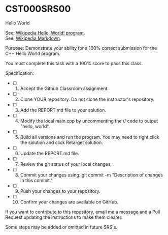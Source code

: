 # CST000SRS00
Hello World

See: [Wikipedia Hello, World! program](https://en.wikipedia.org/wiki/%22Hello,_World!%22_program).  
See: [Wikipedia Markdown](https://en.wikipedia.org/wiki/Markdown).  

Purpose: 
Demonstrate your ability for a 100% correct submission for the C++ Hello World program.  

You must complete this task with a 100% score to pass this class.  

Specification:  
 
- [ ] 1. Accept the Github Classroom assignment.   
- [ ] 2. Clone YOUR repository. Do not clone the instructor's repository.  
- [ ] 3. Add the REPORT.md file to your solution.  
- [ ] 4. Modify the local main.cpp by uncommenting the // code to output "hello, world".  
- [ ] 5. Build all versions and run the program.  You may need to right click the solution and click Retarget solution.  
- [ ] 6. Update the REPORT.md file.  
- [ ] 7. Review the git status of your local changes.  
- [ ] 8. Commit your changes using: git commit -m "Description of changes in this commit."  
- [ ] 9. Push your changes to your repository.  
- [ ] 10. Confirm your changes are available on GitHub.  

If you want to contribute to this repository, email me a message and a Pull Request updating the instructions to make them clearer.  

Some steps may be added or omitted in future SRS's.  

###  

